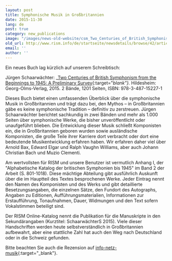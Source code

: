 ```yaml
---
layout: post
title: Symphonische Musik in Großbritannien
date: 2015-11-30
lang: de
post: true
category: new_publications
image: "/images/news-old-website/csm_Two_Centuries_of_British_Symphonism_b5884259e6.jpg"
old_url: http://www.rism.info/de/startseite/newsdetails/browse/42/article/64/symphonic-music-in-great-britain.html
email: ''
author: ''
---
```


Ein neues Buch lag kürzlich auf unserem Schreibtisch:

Jürgen Schaarwächter: _[Two Centuries of British Symphonism from the Beginnings to 1945: A Preliminary Survey](http://www.olms.de/search/Detail.aspx?pr=2008684){:target="_blank"}._ Hildesheim: Georg-Olms-Verlag, 2015. 2 Bände, 1201 Seiten, ISBN: 978-3-487-15227-1


Dieses Buch bietet einen umfassenden Überblick über die symphonische Musik in Großbritannien und trägt dazu bei, den Mythos – in Großbritannien gäbe es keine symphonische Tradition – definitiv zu zerstreuen. Jürgen Schaarwächter berichtet sachkundig in zwei Bänden und mehr als 1.000 Seiten über symphonische Werke, die bisher unveröffentlicht oder unaufgeführt blieben. Die Entwicklung dieser Musik schließt Komponisten ein, die in Großbritannien geboren wurden sowie ausländische Komponisten, die große Teile ihrer Karriere dort verbracht oder dort eine bedeutende Musikentwicklung erfahren haben. Wir erfahren daher viel über Arnold Bax, Edward Elgar und Ralph Vaughn Williams, aber auch Johann Christian Bach und Muzio Clementi.


Am wertvollsten für RISM und unsere Benutzer ist vermutlich Anhang I, der "Alphabetische Katalog der britischen Symphonien bis 1945" im Band 2 der Arbeit (S. 801-1018). Diese mächtige Abteilung gibt ausführlich Auskunft über die im Hauptteil des Textes besprochenen Werke. Jeder Eintrag nennt den Namen des Komponisten und des Werks und gibt detaillierte Besetzungsangaben, die einzelnen Sätze, den Fundort des Autographs, Angaben zu Editionen, Aufführungsmaterialien, Informationen zur Erstaufführung, Tonaufnahmen, Dauer, Widmungen und den Text sofern Vokalstimmen beteiligt sind.


Der RISM Online-Katalog nennt die Publikation für die Manuskripte in den Sekundärangaben (Kurztitel: SchaarwächterS 2015). Viele dieser Handschriften werden heute selbstverständlich in Großbritannien aufbewahrt, aber eine stattliche Zahl hat auch den Weg nach Deutschland oder in die Schweiz gefunden.

Bitte beachten Sie auch die Rezension auf [info-netz-musik](http://info-netz-musik.bplaced.net/?p=13682){:target="_blank"}.